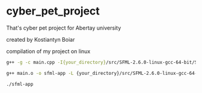 # cyber_pet_project
That's cyber pet project for Abertay university

created by Kostiantyn Boiar

compilation of my project on linux

```bash
g++ -g -c main.cpp -I{your_directory}/src/SFML-2.6.0-linux-gcc-64-bit/SFML-2.6.0/include

g++ main.o -o sfml-app -L {your_directory}/src/SFML-2.6.0-linux-gcc-64-bit/SFML-2.6.0/lib -lsfml-graphics -lsfml-window -lsfml-system

./sfml-app
```
